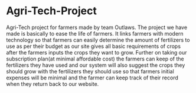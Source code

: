 # Agri-Tech-Project
Agri-Tech project for farmers made by team Outlaws.
The project we have made is basically to ease the life of farmers. It links farmers with modern technology so that farmers can easily determine the amount of fertilizers to use as per their budget as our site gives all basic requirements of crops after the farmers inputs the crops they want to grow.
Further on taking our subscription plan(at minimal affordable cost) the farmers can keep of the fertilizers they have used and our system will also suggest the crops they should grow with the fertilizers they should use so that farmers initial expenses will be minimal and the farmer can keep track of their record when they return back to our website.
